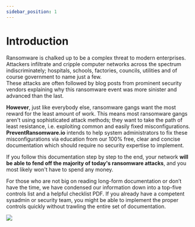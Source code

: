 ```yaml
---
sidebar_position: 1
---
```


# Introduction
Ransomware is chalked up to be a complex threat to modern enterprises. Attackers infiltrate and cripple computer networks across the spectrum indiscriminately; hospitals, schools, factories, councils, utilities and of course government to name just a few.   
These attacks are often followed by blog posts from prominent security vendors explaining why this ransomware event was more sinister and advanced than the last.

**However**, just like everybody else, ransomware gangs want the most reward for the least amount of work.
This means most ransomware gangs aren't using sophisticated attack methods; they want to take the path of least resistance, i.e. exploiting common and easily fixed misconfigurations. **PreventRansomware.io** intends to help system administrators to fix these misconfigurations via education from our 100% free, clear and concise documentation which should require no security expertise to implement.


If you follow this documentation step by step to the end, your network **will be able to fend off the majority of today's ransomware attacks**, and you most likely won't have to spend any money.

For those who are not big on reading long-form documentation or don’t have the time, we have condensed our information down into a top-five controls list and a helpful checklist PDF. If you already have a competent sysadmin or security team, you might be able to implement the proper controls quickly without trawling the entire set of documentation.


![](../.gitbook/assets/auditgpo.png)
